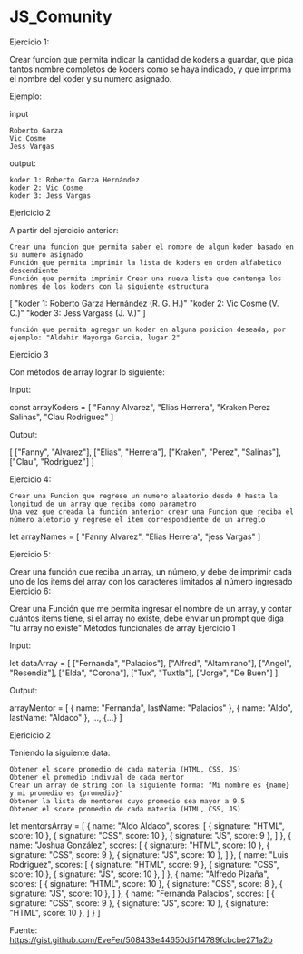 # JS_Comunity

Ejercicio 1:

Crear funcion que permita indicar la cantidad de koders a guardar, que pida tantos nombre completos de koders como se haya indicado, y que imprima el nombre del koder y su numero asignado.

Ejemplo:

input

    Roberto Garza
    Vic Cosme
    Jess Vargas

output:

    koder 1: Roberto Garza Hernández
    koder 2: Vic Cosme
    koder 3: Jess Vargas

Ejericicio 2

A partir del ejercicio anterior:

    Crear una funcion que permita saber el nombre de algun koder basado en su numero asignado
    Función que permita imprimir la lista de koders en orden alfabetico descendiente
    Función que permita imprimir Crear una nueva lista que contenga los nombres de los koders con la siguiente estructura

  [
      "koder 1: Roberto Garza Hernández (R. G. H.)"
      "koder 2: Vic Cosme (V. C.)"
      "koder 3: Jess Vargass (J. V.)"
  ]

    función que permita agregar un koder en alguna posicion deseada, por ejemplo: "Aldahir Mayorga Garcia, lugar 2"

Ejercicio 3

Con métodos de array lograr lo siguiente:

Input:

const arrayKoders = [
        "Fanny Alvarez",
        "Elias Herrera",
        "Kraken Perez Salinas",
        "Clau Rodriguez"
    ]

Output:

[
    ["Fanny", "Alvarez"],
    ["Elias", "Herrera"],
    ["Kraken", "Perez", "Salinas"],
    ["Clau", "Rodriguez"]
]

Ejercicio 4:

    Crear una Funcion que regrese un numero aleatorio desde 0 hasta la longitud de un array que reciba como parametro
    Una vez que creada la función anterior crear una Funcion que reciba el número aletorio y regrese el item correspondiente de un arreglo

let arrayNames = [
  "Fanny Alvarez",
   "Elias Herrera",
   "jess Vargas"
  ]

Ejercicio 5:

Crear una función que reciba un array, un número, y debe de imprimir cada uno de los items del array con los caracteres limitados al número ingresado
Ejercicio 6:

Crear una Función que me permita ingresar el nombre de un array, y contar cuántos items tiene, si el array no existe, debe enviar un prompt que diga "tu array no existe"
Métodos funcionales de array
Ejercicio 1

Input:

let dataArray = [
  ["Fernanda", "Palacios"],
  ["Alfred", "Altamirano"],
  ["Angel", "Resendiz"],
  ["Elda", "Corona"],
  ["Tux", "Tuxtla"],
  ["Jorge", "De Buen"]
]

Output:

 arrayMentor = [
    {
         name: "Fernanda",
         lastName: "Palacios"
     },
    {
        name: "Aldo",
        lastName: "Aldaco"
     },
     ...,
     {...}
 ]

Ejericicio 2

Teniendo la siguiente data:

    Obtener el score promedio de cada materia (HTML, CSS, JS)
    Obtener el promedio indivual de cada mentor
    Crear un array de string con la siguiente forma: "Mi nombre es {name} y mi promedio es {promedio}"
    Obtener la lista de mentores cuyo promedio sea mayor a 9.5
    Obtener el score promedio de cada materia (HTML, CSS, JS)

let mentorsArray = [
    {
         name: "Aldo Aldaco",
         scores: [
             {
                 signature:  "HTML",
                 score: 10
             },
             {
                 signature:  "CSS",
                 score: 10
             },
             {
                 signature:  "JS",
                 score: 9
             },
         ]
     },
     {
         name: "Joshua González",
        scores: [
             {
                 signature:  "HTML",
                 score: 10
            },
             {
                 signature:  "CSS",
                 score: 9
             },
             {
                 signature:  "JS",
                score: 10
             },
         ]
     },
     {
         name: "Luis Rodriguez",
         scores: [
             {
                 signature:  "HTML",
                score: 9
             },
            {
                 signature:  "CSS",
                score: 10
             },
            {
                 signature:  "JS",
                 score: 10
             },
         ]
    },
     {
         name: "Alfredo Pizaña",
         scores: [
             {
                 signature:  "HTML",
                 score: 10
             },
             {
                signature:  "CSS",
                 score: 8
             },
             {
                 signature:  "JS",
                 score: 10
             },
         ]
     },
     {
         name: "Fernanda Palacios",
         scores: [
             {
                 signature:  "CSS",
                 score: 9
             },
             {
                 signature:  "JS",
                 score: 10
             },
             {
                signature:  "HTML",
                 score: 10
             },
         ]
     }
 ]
 
 
 Fuente: https://gist.github.com/EveFer/508433e44650d5f14789fcbcbe271a2b
